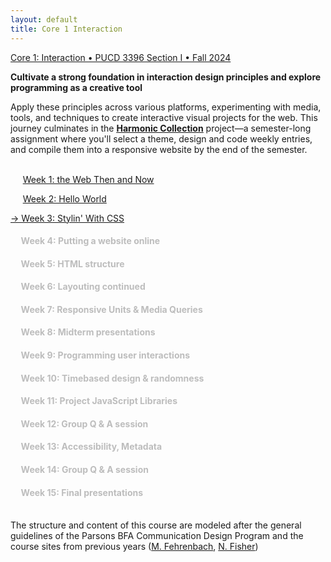 ```yaml
---
layout: default
title: Core 1 Interaction
---
```


[<span class="nav-color">Core 1: Interaction • PUCD 3396 Section I • Fall 2024</span>](https://courses.newschool.edu/courses/PUCD2035)

**Cultivate a strong foundation in interaction design principles and explore programming as a creative tool**   

Apply these principles across various platforms, experimenting with media, tools, and techniques to create interactive visual projects for the web. This journey culminates in the [**<u>Harmonic Collection</u>**](project.md) project—a semester-long assignment where you'll select a theme, design and code weekly entries, and compile them into a responsive website by the end of the semester.<br><br>

&nbsp;&nbsp;&nbsp;&nbsp;&nbsp;[Week 1: the Web Then and Now](week1.md)

&nbsp;&nbsp;&nbsp;&nbsp;&nbsp;[Week 2: Hello World](week2.md)

[→ Week 3: Stylin' With CSS](week3.md)<br>
#### <span style="color: #BDBDBD;">&nbsp;&nbsp;&nbsp;&nbsp; Week 4: Putting a website online
#### <span style="color: #BDBDBD;">&nbsp;&nbsp;&nbsp;&nbsp; Week 5: HTML structure
#### <span style="color: #BDBDBD;">&nbsp;&nbsp;&nbsp;&nbsp; Week 6: Layouting continued
#### <span style="color: #BDBDBD;">&nbsp;&nbsp;&nbsp;&nbsp; Week 7: Responsive Units & Media Queries
#### <span style="color: #BDBDBD;">&nbsp;&nbsp;&nbsp;&nbsp; Week 8: Midterm presentations
#### <span style="color: #BDBDBD;">&nbsp;&nbsp;&nbsp;&nbsp; Week 9: Programming user interactions
#### <span style="color: #BDBDBD;">&nbsp;&nbsp;&nbsp;&nbsp; Week 10: Timebased design & randomness
#### <span style="color: #BDBDBD;">&nbsp;&nbsp;&nbsp;&nbsp; Week 11: Project JavaScript Libraries
#### <span style="color: #BDBDBD;">&nbsp;&nbsp;&nbsp;&nbsp; Week 12: Group Q & A session
#### <span style="color: #BDBDBD;">&nbsp;&nbsp;&nbsp;&nbsp; Week 13: Accessibility, Metadata
#### <span style="color: #BDBDBD;">&nbsp;&nbsp;&nbsp;&nbsp; Week 14: Group Q & A session
#### <span style="color: #BDBDBD;">&nbsp;&nbsp;&nbsp;&nbsp; Week 15: Final presentations<br><br>

The structure and content of this course are modeled after the general guidelines of the Parsons BFA Communication Design Program and the course sites from previous years ([M. Fehrenbach](https://core-interaction.github.io), [N. Fisher](http://cif23.labud.nyc/))




